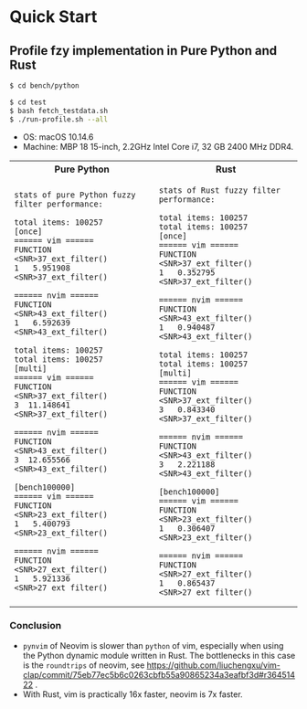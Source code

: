 # Quick Start

## Profile fzy implementation in Pure Python and Rust

```bash
$ cd bench/python
```

```bash
$ cd test
$ bash fetch_testdata.sh
$ ./run-profile.sh --all
```

- OS: macOS 10.14.6
- Machine: MBP 18 15-inch, 2.2GHz Intel Core i7, 32 GB 2400 MHz DDR4.

<table style="width: 100%;">

<tr><th>Pure Python</th><th>Rust</th></tr>
<tr>

<td>

```
stats of pure Python fuzzy filter performance:

total items: 100257
[once]
====== vim ======
FUNCTION  <SNR>37_ext_filter()
1   5.951908             <SNR>37_ext_filter()

====== nvim ======
FUNCTION  <SNR>43_ext_filter()
1   6.592639             <SNR>43_ext_filter()

total items: 100257
total items: 100257
[multi]
====== vim ======
FUNCTION  <SNR>37_ext_filter()
3  11.148641             <SNR>37_ext_filter()

====== nvim ======
FUNCTION  <SNR>43_ext_filter()
3  12.655566             <SNR>43_ext_filter()

[bench100000]
====== vim ======
FUNCTION  <SNR>23_ext_filter()
1   5.400793             <SNR>23_ext_filter()

====== nvim ======
FUNCTION  <SNR>27_ext_filter()
1   5.921336             <SNR>27_ext_filter()
```

</td>

<td>

```
stats of Rust fuzzy filter performance:

total items: 100257
total items: 100257
[once]
====== vim ======
FUNCTION  <SNR>37_ext_filter()
1   0.352795             <SNR>37_ext_filter()

====== nvim ======
FUNCTION  <SNR>43_ext_filter()
1   0.940487             <SNR>43_ext_filter()

total items: 100257
total items: 100257
[multi]
====== vim ======
FUNCTION  <SNR>37_ext_filter()
3   0.843340             <SNR>37_ext_filter()

====== nvim ======
FUNCTION  <SNR>43_ext_filter()
3   2.221188             <SNR>43_ext_filter()

[bench100000]
====== vim ======
FUNCTION  <SNR>23_ext_filter()
1   0.306407             <SNR>23_ext_filter()

====== nvim ======
FUNCTION  <SNR>27_ext_filter()
1   0.865437             <SNR>27_ext_filter()
```

</td>

</tr>
</table>

### Conclusion

- `pynvim` of Neovim is slower than `python` of vim, especially when using the Python dynamic module written in Rust. The bottlenecks in this case is the `roundtrips` of neovim, see https://github.com/liuchengxu/vim-clap/commit/75eb77ec5b6c0263cbfb55a90865234a3eafbf3d#r36451422 .
- With Rust, vim is practically 16x faster, neovim is 7x faster.
